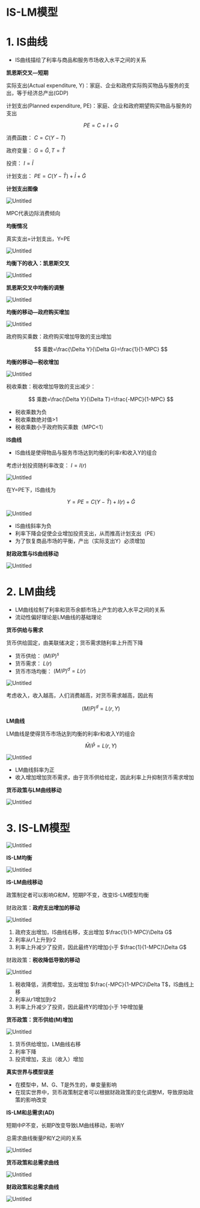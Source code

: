 # IS-LM模型

# 1. IS曲线

- IS曲线描绘了利率与商品和服务市场收入水平之间的关系

**凯恩斯交叉—短期**

实际支出(Actual expenditure, Y)：家庭、企业和政府实际购买物品与服务的支出，等于经济总产出(GDP)

计划支出(Planned expenditure, PE)：家庭、企业和政府期望购买物品与服务的支出

$$
PE=C+I+G
$$

消费函数： $C=C(Y-T)$

政府变量： $G=\bar{G},T=\bar{T}$

投资： $I=\bar{I}$

计划支出： $PE=C(Y-\bar{T})+\bar{I}+\bar{G}$

**计划支出图像**

![Untitled](IS-LM%E6%A8%A1%E5%9E%8B%2007e46b6e431a4ebe85bc2bb794652cf6/Untitled.png)

MPC代表边际消费倾向

**均衡情况**

真实支出=计划支出，Y=PE

![Untitled](IS-LM%E6%A8%A1%E5%9E%8B%2007e46b6e431a4ebe85bc2bb794652cf6/Untitled%201.png)

**均衡下的收入：凯恩斯交叉**

![Untitled](IS-LM%E6%A8%A1%E5%9E%8B%2007e46b6e431a4ebe85bc2bb794652cf6/Untitled%202.png)

**凯恩斯交叉中均衡的调整**

![Untitled](IS-LM%E6%A8%A1%E5%9E%8B%2007e46b6e431a4ebe85bc2bb794652cf6/Untitled%203.png)

**均衡的移动—政府购买增加**

![Untitled](IS-LM%E6%A8%A1%E5%9E%8B%2007e46b6e431a4ebe85bc2bb794652cf6/Untitled%204.png)

政府购买乘数：政府购买增加导致的支出增加

$$
乘数=\frac{\Delta Y}{\Delta G}=\frac{1}{1-MPC}
$$

**均衡的移动—税收增加**

![Untitled](IS-LM%E6%A8%A1%E5%9E%8B%2007e46b6e431a4ebe85bc2bb794652cf6/Untitled%205.png)

税收乘数：税收增加导致的支出减少：

$$
乘数=\frac{\Delta Y}{\Delta T}=\frac{-MPC}{1-MPC}
$$

- 税收乘数为负
- 税收乘数绝对值>1
- 税收乘数小于政府购买乘数（MPC<1）

**IS曲线**

- IS曲线是使得物品与服务市场达到均衡的利率r和收入Y的组合

考虑计划投资随利率改变： $I=I(r)$

![Untitled](IS-LM%E6%A8%A1%E5%9E%8B%2007e46b6e431a4ebe85bc2bb794652cf6/Untitled%206.png)

在Y=PE下，IS曲线为

$$
Y=PE=C(Y-\bar{T})+I(r)+\bar{G}
$$

![Untitled](IS-LM%E6%A8%A1%E5%9E%8B%2007e46b6e431a4ebe85bc2bb794652cf6/Untitled%207.png)

- IS曲线斜率为负
- 利率下降会促使企业增加投资支出，从而推高计划支出（PE）
- 为了恢复商品市场的平衡，产出（实际支出Y）必须增加

**财政政策与IS曲线移动**

![Untitled](IS-LM%E6%A8%A1%E5%9E%8B%2007e46b6e431a4ebe85bc2bb794652cf6/Untitled%208.png)

# 2. LM曲线

- LM曲线绘制了利率和货币余额市场上产生的收入水平之间的关系
- 流动性偏好理论是LM曲线的基础理论

**货币供给与需求**

货币供给固定，由美联储决定；货币需求随利率上升而下降

- 货币供给： $(M/P)^s$
- 货币需求： $L(r)$
- 货币市场均衡： $(M/P)^d=L(r)$

![Untitled](IS-LM%E6%A8%A1%E5%9E%8B%2007e46b6e431a4ebe85bc2bb794652cf6/Untitled%209.png)

考虑收入，收入越高，人们消费越高，对货币需求越高，因此有

$$
(M/P)^d=L(r,Y)
$$

**LM曲线**

LM曲线是使得货币市场达到均衡的利率r和收入Y的组合

$$
\bar{M}/\bar{P}=L(r,Y)
$$

![Untitled](IS-LM%E6%A8%A1%E5%9E%8B%2007e46b6e431a4ebe85bc2bb794652cf6/Untitled%2010.png)

- LM曲线斜率为正
- 收入增加增加货币需求，由于货币供给给定，因此利率上升抑制货币需求增加

**货币政策与LM曲线移动**

![Untitled](IS-LM%E6%A8%A1%E5%9E%8B%2007e46b6e431a4ebe85bc2bb794652cf6/Untitled%2011.png)

# 3. IS-LM模型

![Untitled](IS-LM%E6%A8%A1%E5%9E%8B%2007e46b6e431a4ebe85bc2bb794652cf6/Untitled%2012.png)

**IS-LM均衡**

![Untitled](IS-LM%E6%A8%A1%E5%9E%8B%2007e46b6e431a4ebe85bc2bb794652cf6/Untitled%2013.png)

**IS-LM曲线移动**

政策制定者可以影响G和M，短期P不变，改变IS-LM模型均衡

财政政策：**政府支出增加的移动**

![Untitled](IS-LM%E6%A8%A1%E5%9E%8B%2007e46b6e431a4ebe85bc2bb794652cf6/Untitled%2014.png)

1. 政府支出增加，IS曲线右移，支出增加 $\frac{1}{1-MPC}\Delta G$
2. 利率从r1上升到r2
3. 利率上升减少了投资，因此最终Y的增加小于 $\frac{1}{1-MPC}\Delta G$

财政政策：**税收降低导致的移动**

![Untitled](IS-LM%E6%A8%A1%E5%9E%8B%2007e46b6e431a4ebe85bc2bb794652cf6/Untitled%2015.png)

1. 税收降低，消费增加，支出增加 $\frac{-MPC}{1-MPC}\Delta T$，IS曲线上移
2. 利率从r1增加到r2
3. 利率上升减少了投资，因此最终Y的增加小于 1中增加量

**货币政策：货币供给(M)增加**

![Untitled](IS-LM%E6%A8%A1%E5%9E%8B%2007e46b6e431a4ebe85bc2bb794652cf6/Untitled%2016.png)

1. 货币供给增加，LM曲线右移
2. 利率下降
3. 投资增加，支出（收入）增加

**真实世界与模型误差**

- 在模型中，M、G、T是外生的，单变量影响
- 在现实世界中，货币政策制定者可以根据财政政策的变化调整M，导致原始政策的影响改变

**IS-LM和总需求(AD)**

短期中P不变，长期P改变导致LM曲线移动，影响Y

总需求曲线衡量P和Y之间的关系

![Untitled](IS-LM%E6%A8%A1%E5%9E%8B%2007e46b6e431a4ebe85bc2bb794652cf6/Untitled%2017.png)

**货币政策和总需求曲线**

![Untitled](IS-LM%E6%A8%A1%E5%9E%8B%2007e46b6e431a4ebe85bc2bb794652cf6/Untitled%2018.png)

**财政政策和总需求曲线**

![Untitled](IS-LM%E6%A8%A1%E5%9E%8B%2007e46b6e431a4ebe85bc2bb794652cf6/Untitled%2019.png)